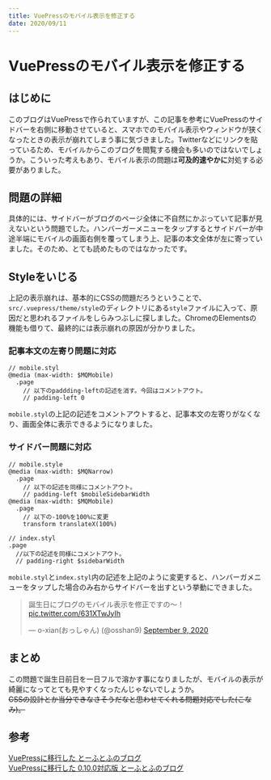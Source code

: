 ```yaml
---
title: VuePressのモバイル表示を修正する
date: 2020/09/11
---
```

# VuePressのモバイル表示を修正する

## はじめに
このブログはVuePressで作られていますが、この記事を参考にVuePressのサイドバーを右側に移動させていると、スマホでのモバイル表示やウィンドウが狭くなったときの表示が崩れてしまう事に気づきました。Twitterなどにリンクを貼っているため、モバイルからこのブログを閲覧する機会も多いのではないでしょうか。こういった考えもあり、モバイル表示の問題は**可及的速やかに**対処する必要がありました。

## 問題の詳細
具体的には、サイドバーがブログのページ全体に不自然にかぶっていて記事が見えないという問題でした。ハンバーガーメニューをタップするとサイドバーが中途半端にモバイルの画面右側を覆ってしまう上、記事の本文全体が左に寄っていました。そのため、とても読めたものではなかったです。

## Styleをいじる
上記の表示崩れは、基本的にCSSの問題だろうということで、`src/.vuepress/theme/style`のディレクトリにある`style`ファイルに入って、原因だと思われるファイルをしらみつぶしに探しました。ChromeのElementsの機能も借りて、最終的には表示崩れの原因が分かりました。

### 記事本文の左寄り問題に対応
```styl{5}
// mobile.styl
@media (max-width: $MQMobile)
  .page
    // 以下のpaddding-leftの記述を消す。今回はコメントアウト。
    // padding-left 0 
```
`mobile.styl`の上記の記述をコメントアウトすると、記事本文の左寄りがなくなり、画面全体に表示できるようになりました。

### サイドバー問題に対応
```styl{5,9}
// mobile.style
@media (max-width: $MQNarrow)
  .page
    // 以下の記述を同様にコメントアウト。
    // padding-left $mobileSidebarWidth
@media (max-width: $MQMobile)
  .page
    // 以下の-100%を100%に変更
    transform translateX(100%)
```

```styl{4}
// index.styl
.page
  //以下の記述を同様にコメントアウト。
  // padding-right $sidebarWidth
```
`mobile.styl`と`index.styl`内の記述を上記のように変更すると、ハンバーガメニューをタップした場合のみ右からサイドバーを出すという挙動にできました。

<blockquote class="twitter-tweet" data-partner="tweetdeck"><p lang="ja" dir="ltr">誕生日にブログのモバイル表示を修正ですの〜！ <a href="https://t.co/631XTwJyIh">pic.twitter.com/631XTwJyIh</a></p>&mdash; o-xian(おっしゃん) (@osshan9) <a href="https://twitter.com/osshan9/status/1303730370169376768?ref_src=twsrc%5Etfw">September 9, 2020</a></blockquote>
<script async src="https://platform.twitter.com/widgets.js" charset="utf-8"></script>

## まとめ
この問題で誕生日前日を一日フルで溶かす事になりましたが、モバイルの表示が綺麗になってとても見やすくなったんじゃないでしょうか。  
~~CSSの設計とか当分できなさそうだなと思わせてくれる問題対応でした(こなみ)。~~

## 参考
[VuePressに移行した とーふとふのブログ](https://to-hutohu.com/2018/05/18/migrate-to-vuepress/#vuepress%E3%82%92%E5%A7%8B%E3%82%81%E3%82%8B)  
[VuePressに移行した 0.10.0対応版 とーふとふのブログ](https://to-hutohu.com/2018/06/14/vuepress/#vuepress%E3%81%AB%E7%A7%BB%E8%A1%8C%E3%81%97%E3%81%9F-0-10-0%E5%AF%BE%E5%BF%9C%E7%89%88)
